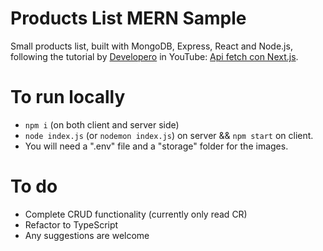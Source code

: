 # Products List MERN Sample

Small products list, built with MongoDB, Express, React and Node.js, following the tutorial by [Developero](https://developero.io/) in YouTube: [Api fetch con Next.js](https://www.youtube.com/watch?v=p9RfYt6PGRc&list=PLkr7dGY4D2sOFts538pghxWaabulH2kMU&index=1).

# To run locally

- `npm i` (on both client and server side)
- `node index.js` (or `nodemon index.js`) on server && `npm start` on client.
- You will need a ".env" file and a "storage" folder for the images.

# To do

- Complete CRUD functionality (currently only read CR)
- Refactor to TypeScript
- Any suggestions are welcome
